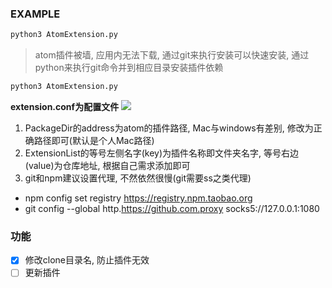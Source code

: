 ### EXAMPLE
```bash
python3 AtomExtension.py
```

> atom插件被墙, 应用内无法下载, 通过git来执行安装可以快速安装, 通过python来执行git命令并到相应目录安装插件依赖
```bash
python3 AtomExtension.py
```

**extension.conf为配置文件**
![](http://otw24a63u.bkt.clouddn.com/1506479470.png?imageMogr2/thumbnail/!70p)

1. PackageDir的address为atom的插件路径, Mac与windows有差别, 修改为正确路径即可(默认是个人Mac路径)
2. ExtensionList的等号左侧名字(key)为插件名称即文件夹名字, 等号右边(value)为仓库地址, 根据自己需求添加即可
3. git和npm建议设置代理, 不然依然很慢(git需要ss之类代理)
- npm config set registry https://registry.npm.taobao.org
- git config --global http.https://github.com.proxy socks5://127.0.0.1:1080

### 功能
- [x] 修改clone目录名, 防止插件无效
- [ ] 更新插件
